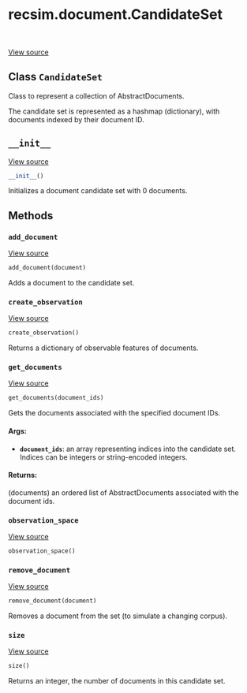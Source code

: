 <div itemscope itemtype="http://developers.google.com/ReferenceObject">
<meta itemprop="name" content="recsim.document.CandidateSet" />
<meta itemprop="path" content="Stable" />
<meta itemprop="property" content="__init__"/>
<meta itemprop="property" content="add_document"/>
<meta itemprop="property" content="create_observation"/>
<meta itemprop="property" content="get_documents"/>
<meta itemprop="property" content="observation_space"/>
<meta itemprop="property" content="remove_document"/>
<meta itemprop="property" content="size"/>
</div>

# recsim.document.CandidateSet

<table class="tfo-notebook-buttons tfo-api" align="left">
</table>

<a target="_blank" href="https://github.com/google-research/recsim/tree/master/recsim//document.py">View
source</a>

## Class `CandidateSet`

Class to represent a collection of AbstractDocuments.

<!-- Placeholder for "Used in" -->

The candidate set is represented as a hashmap (dictionary), with documents
indexed by their document ID.

<h2 id="__init__"><code>__init__</code></h2>

<a target="_blank" href="https://github.com/google-research/recsim/tree/master/recsim//document.py">View
source</a>

```python
__init__()
```

Initializes a document candidate set with 0 documents.

## Methods

<h3 id="add_document"><code>add_document</code></h3>

<a target="_blank" href="https://github.com/google-research/recsim/tree/master/recsim//document.py">View
source</a>

```python
add_document(document)
```

Adds a document to the candidate set.

<h3 id="create_observation"><code>create_observation</code></h3>

<a target="_blank" href="https://github.com/google-research/recsim/tree/master/recsim//document.py">View
source</a>

```python
create_observation()
```

Returns a dictionary of observable features of documents.

<h3 id="get_documents"><code>get_documents</code></h3>

<a target="_blank" href="https://github.com/google-research/recsim/tree/master/recsim//document.py">View
source</a>

```python
get_documents(document_ids)
```

Gets the documents associated with the specified document IDs.

#### Args:

*   <b>`document_ids`</b>: an array representing indices into the candidate set.
    Indices can be integers or string-encoded integers.

#### Returns:

(documents) an ordered list of AbstractDocuments associated with the document
ids.

<h3 id="observation_space"><code>observation_space</code></h3>

<a target="_blank" href="https://github.com/google-research/recsim/tree/master/recsim//document.py">View
source</a>

```python
observation_space()
```

<h3 id="remove_document"><code>remove_document</code></h3>

<a target="_blank" href="https://github.com/google-research/recsim/tree/master/recsim//document.py">View
source</a>

```python
remove_document(document)
```

Removes a document from the set (to simulate a changing corpus).

<h3 id="size"><code>size</code></h3>

<a target="_blank" href="https://github.com/google-research/recsim/tree/master/recsim//document.py">View
source</a>

```python
size()
```

Returns an integer, the number of documents in this candidate set.
